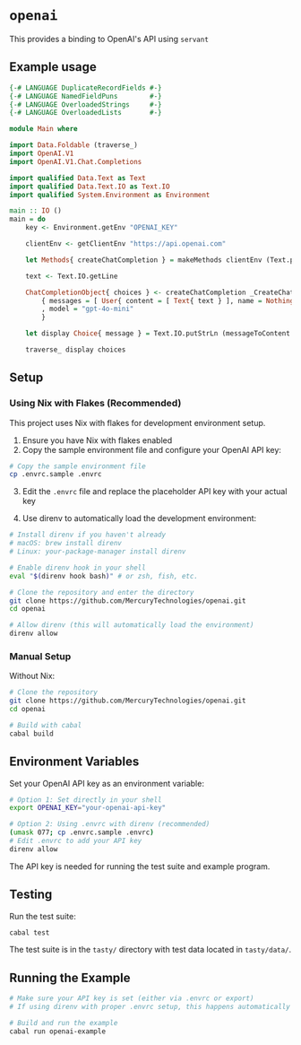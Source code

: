 # `openai`

This provides a binding to OpenAI's API using `servant`

## Example usage

```haskell
{-# LANGUAGE DuplicateRecordFields #-}
{-# LANGUAGE NamedFieldPuns        #-}
{-# LANGUAGE OverloadedStrings     #-}
{-# LANGUAGE OverloadedLists       #-}

module Main where

import Data.Foldable (traverse_)
import OpenAI.V1
import OpenAI.V1.Chat.Completions

import qualified Data.Text as Text
import qualified Data.Text.IO as Text.IO
import qualified System.Environment as Environment

main :: IO ()
main = do
    key <- Environment.getEnv "OPENAI_KEY"

    clientEnv <- getClientEnv "https://api.openai.com"

    let Methods{ createChatCompletion } = makeMethods clientEnv (Text.pack key)

    text <- Text.IO.getLine

    ChatCompletionObject{ choices } <- createChatCompletion _CreateChatCompletion
        { messages = [ User{ content = [ Text{ text } ], name = Nothing } ]
        , model = "gpt-4o-mini"
        }

    let display Choice{ message } = Text.IO.putStrLn (messageToContent message)

    traverse_ display choices
```

## Setup

### Using Nix with Flakes (Recommended)

This project uses Nix with flakes for development environment setup.

1. Ensure you have Nix with flakes enabled
2. Copy the sample environment file and configure your OpenAI API key:

```bash
# Copy the sample environment file
cp .envrc.sample .envrc
```

3. Edit the `.envrc` file and replace the placeholder API key with your actual key

4. Use direnv to automatically load the development environment:

```bash
# Install direnv if you haven't already
# macOS: brew install direnv
# Linux: your-package-manager install direnv

# Enable direnv hook in your shell
eval "$(direnv hook bash)" # or zsh, fish, etc.

# Clone the repository and enter the directory
git clone https://github.com/MercuryTechnologies/openai.git
cd openai

# Allow direnv (this will automatically load the environment)
direnv allow
```

### Manual Setup

Without Nix:

```bash
# Clone the repository
git clone https://github.com/MercuryTechnologies/openai.git
cd openai

# Build with cabal
cabal build
```

## Environment Variables

Set your OpenAI API key as an environment variable:

```bash
# Option 1: Set directly in your shell
export OPENAI_KEY="your-openai-api-key"

# Option 2: Using .envrc with direnv (recommended)
(umask 077; cp .envrc.sample .envrc)
# Edit .envrc to add your API key
direnv allow
```

The API key is needed for running the test suite and example program.

## Testing

Run the test suite:

```bash
cabal test
```

The test suite is in the `tasty/` directory with test data located in `tasty/data/`.

## Running the Example

```bash
# Make sure your API key is set (either via .envrc or export)
# If using direnv with proper .envrc setup, this happens automatically

# Build and run the example
cabal run openai-example
```

